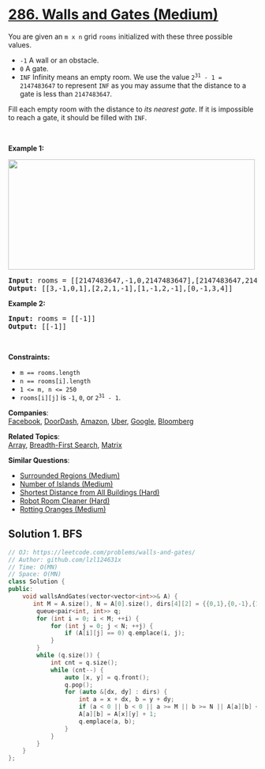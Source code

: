 # [286. Walls and Gates (Medium)](https://leetcode.com/problems/walls-and-gates/)

<p>You are given an <code>m x n</code> grid <code>rooms</code>&nbsp;initialized with these three possible values.</p>

<ul>
	<li><code>-1</code>&nbsp;A wall or an obstacle.</li>
	<li><code>0</code> A gate.</li>
	<li><code>INF</code> Infinity means an empty room. We use the value <code>2<sup>31</sup> - 1 = 2147483647</code> to represent <code>INF</code> as you may assume that the distance to a gate is less than <code>2147483647</code>.</li>
</ul>

<p>Fill each empty room with the distance to <em>its nearest gate</em>. If it is impossible to reach a gate, it should be filled with <code>INF</code>.</p>

<p>&nbsp;</p>
<p><strong>Example 1:</strong></p>
<img alt="" src="https://assets.leetcode.com/uploads/2021/01/03/grid.jpg" style="width: 500px; height: 223px;">
<pre><strong>Input:</strong> rooms = [[2147483647,-1,0,2147483647],[2147483647,2147483647,2147483647,-1],[2147483647,-1,2147483647,-1],[0,-1,2147483647,2147483647]]
<strong>Output:</strong> [[3,-1,0,1],[2,2,1,-1],[1,-1,2,-1],[0,-1,3,4]]
</pre>

<p><strong>Example 2:</strong></p>

<pre><strong>Input:</strong> rooms = [[-1]]
<strong>Output:</strong> [[-1]]
</pre>

<p>&nbsp;</p>
<p><strong>Constraints:</strong></p>

<ul>
	<li><code>m == rooms.length</code></li>
	<li><code>n == rooms[i].length</code></li>
	<li><code>1 &lt;= m, n &lt;= 250</code></li>
	<li><code>rooms[i][j]</code> is <code>-1</code>, <code>0</code>, or <code>2<sup>31</sup> - 1</code>.</li>
</ul>


**Companies**:  
[Facebook](https://leetcode.com/company/facebook), [DoorDash](https://leetcode.com/company/doordash), [Amazon](https://leetcode.com/company/amazon), [Uber](https://leetcode.com/company/uber), [Google](https://leetcode.com/company/google), [Bloomberg](https://leetcode.com/company/bloomberg)

**Related Topics**:  
[Array](https://leetcode.com/tag/array/), [Breadth-First Search](https://leetcode.com/tag/breadth-first-search/), [Matrix](https://leetcode.com/tag/matrix/)

**Similar Questions**:
* [Surrounded Regions (Medium)](https://leetcode.com/problems/surrounded-regions/)
* [Number of Islands (Medium)](https://leetcode.com/problems/number-of-islands/)
* [Shortest Distance from All Buildings (Hard)](https://leetcode.com/problems/shortest-distance-from-all-buildings/)
* [Robot Room Cleaner (Hard)](https://leetcode.com/problems/robot-room-cleaner/)
* [Rotting Oranges (Medium)](https://leetcode.com/problems/rotting-oranges/)

## Solution 1. BFS

```cpp
// OJ: https://leetcode.com/problems/walls-and-gates/
// Author: github.com/lzl124631x
// Time: O(MN)
// Space: O(MN)
class Solution {
public:
    void wallsAndGates(vector<vector<int>>& A) {
       int M = A.size(), N = A[0].size(), dirs[4][2] = {{0,1},{0,-1},{1,0},{-1,0}}; 
        queue<pair<int, int>> q;
        for (int i = 0; i < M; ++i) {
            for (int j = 0; j < N; ++j) {
                if (A[i][j] == 0) q.emplace(i, j);
            }
        }
        while (q.size()) {
            int cnt = q.size();
            while (cnt--) {
                auto [x, y] = q.front();
                q.pop();
                for (auto &[dx, dy] : dirs) {
                    int a = x + dx, b = y + dy;
                    if (a < 0 || b < 0 || a >= M || b >= N || A[a][b] <= A[x][y] + 1) continue; 
                    A[a][b] = A[x][y] + 1;
                    q.emplace(a, b);
                }
            }
        }
    }
};
```